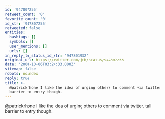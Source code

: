 ```yaml
---
id: '947807255'
retweet_count: '0'
favorite_count: '0'
id_str: '947807255'
retweeted: false
entities:
  hashtags: []
  symbols: []
  user_mentions: []
  urls: []
in_reply_to_status_id_str: '947801932'
original_url: https://twitter.com/jth/status/947807255
date: '2008-10-06T03:24:33.000Z'
sitemap: false
robots: noindex
reply: true
title: >-
  @patrickrhone I like the idea of urging others to comment via twitter. tall
  barrier to entry though.
---
```


@patrickrhone I like the idea of urging others to comment via twitter. tall barrier to entry though.